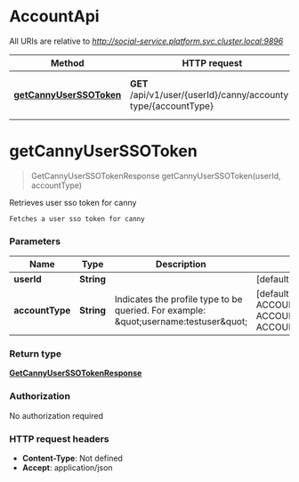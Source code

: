 # AccountApi

All URIs are relative to *http://social-service.platform.svc.cluster.local:9896*

| Method | HTTP request | Description |
|------------- | ------------- | -------------|
| [**getCannyUserSSOToken**](AccountApi.md#getCannyUserSSOToken) | **GET** /api/v1/user/{userId}/canny/accounty-type/{accountType} | Retrieves user sso token for canny |


<a name="getCannyUserSSOToken"></a>
# **getCannyUserSSOToken**
> GetCannyUserSSOTokenResponse getCannyUserSSOToken(userId, accountType)

Retrieves user sso token for canny

    Fetches a user sso token for canny

### Parameters

|Name | Type | Description  | Notes |
|------------- | ------------- | ------------- | -------------|
| **userId** | **String**|  | [default to null] |
| **accountType** | **String**| Indicates the profile type to be queried. For example: \&quot;username:testuser\&quot; | [default to null] [enum: ACCOUNT_TYPE_UNSPECIFIED, ACCOUNT_TYPE_USER, ACCOUNT_TYPE_COMMUNITY] |

### Return type

[**GetCannyUserSSOTokenResponse**](../Models/GetCannyUserSSOTokenResponse.md)

### Authorization

No authorization required

### HTTP request headers

- **Content-Type**: Not defined
- **Accept**: application/json

